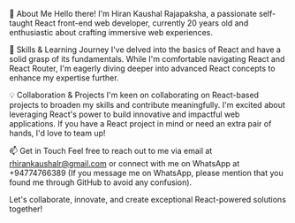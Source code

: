 👋 About Me
  Hello there! I'm Hiran Kaushal Rajapaksha, a passionate self-taught React front-end web developer, currently 20 years old and enthusiastic about crafting immersive web experiences.


🚀 Skills & Learning Journey
  I've delved into the basics of React and have a solid grasp of its fundamentals. While I'm comfortable navigating React and React Router, I'm eagerly diving deeper into advanced React concepts to enhance my expertise further.


💡 Collaboration & Projects
  I'm keen on collaborating on React-based projects to broaden my skills and contribute meaningfully. I'm excited about leveraging React's power to build innovative and impactful web applications. If you have a React project in mind or need an extra pair of hands, I'd love to team up!


📫 Get in Touch
  Feel free to reach out to me via email at rhirankaushalr@gmail.com or connect with me on WhatsApp at +94774766389 (If you message me on WhatsApp, please mention that you found me through GitHub to avoid any confusion).

Let's collaborate, innovate, and create exceptional React-powered solutions together!
